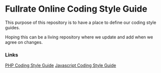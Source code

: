 # Fullrate Online Coding Style Guide

This purpose of this repository is to have a place to define our coding
style guides.

Hoping this can be a living repository where we update and add when
we agree on changes.


### Links

[PHP Coding Style Guide]
[Javascript Coding Style Guide]

[PHP Coding Style Guide]: php-coding-style-guide.md
[Javascript Coding Style Guide]: js-coding-style-guide.md
